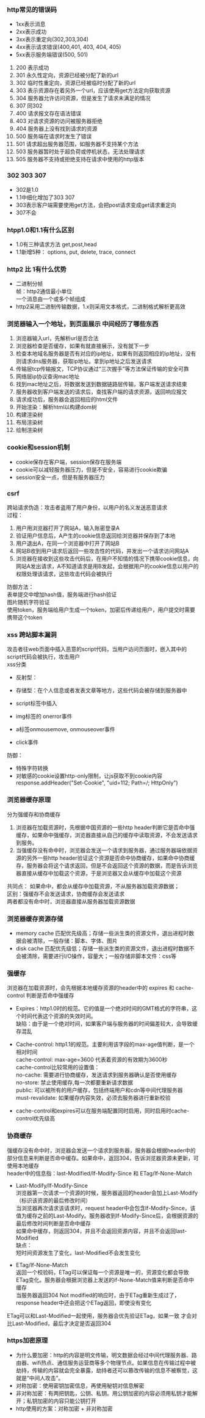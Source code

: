 
### http常见的错误码
+ 1xx表示消息
+ 2xx表示成功
+ 3xx表示重定向(302,303,304)
+ 4xx表示请求错误(400,401, 403, 404, 405)
+ 5xx表示服务端错误(500, 501)

1. 200 表示成功
2. 301 永久性定向，资源已经被分配了新的url
3. 302 临时性重定向，资源已经被临时分配了新的url 
4. 303 表示资源存在着另外一个url，应该使用get方法定向获取资源
5. 304 服务器允许访问资源，但是发生了请求未满足的情况
6. 307 同302
7. 400 请求报文存在语法错误
8. 403 对请求资源的访问被服务器拒绝
9. 404 服务器上没有找到请求的资源
10. 500 服务端在请求时发生了错误
11. 501 请求超出服务器范围，如服务器不支持某个方法
12. 503 服务器暂时处于超负荷或停机状态，无法处理请求
13. 505 服务器不支持或拒绝支持在请求中使用的http版本

### 302 303 307
+ 302是1.0
+ 1.1中细化增加了303 307
+ 303表示客户端需要使用get方法，会把post请求变成get请求重定向
+ 307不会

### htpp1.0和1.1有什么区别
+ 1.0有三种请求方法 get,post,head
+ 1.1新增5种： options, put, delete, trace, connect

### http2 比 1有什么优势
+ 二进制分帧  
   帧：http2通信最小单位   
  一个消息由一个或多个帧组成
+ http2采用二进制传输数据，1.x则采用文本格式，二进制格式解析更高效

### 浏览器输入一个地址，到页面展示 中间经历了哪些东西
1. 浏览器输入url，先解析url是否合法
2. 浏览器检查是否缓存，如果有就直接展示，没有就下一步
3. 检查本地域名服务器是否有对应的ip地址，如果有则返回相应的ip地址，没有则请求dns服务器，获取ip地址。拿到ip地址之后发送请求
4. 传输层tcp传输报文，TCP协议通过“三次握手”等方法保证传输的安全可靠
5. 网络层ip协议查询mac地址
6. 找到mac地址之后，将数据发送到数据链路层传输，客户端发送请求结束
7. 服务器收到客户端发送的请求后，查找客户端的请求资源，返回响应报文
8. 请求成功后，服务器会返回相应的html文件
9. 开始渲染：解析html以构建dom树
10. 构建渲染树
11. 布局渲染树
12. 绘制渲染树

### cookie和session机制
+ cookie保存在客户端，session保存在服务端
+ cookie可以减轻服务器压力，但是不安全，容易进行cookie欺骗
+ session安全一点，但是有服务器压力

### csrf
跨站请求伪造：攻击者盗用了用户身份，以用户的名义发送恶意请求  
过程：  
1. 用户用浏览器打开了网站A，输入账密登录A
2. 验证用户信息后，A产生的cookie信息返回给浏览器并保存到了本地
3. 用户退出A，在同一个浏览器中打开了网站B
4. 网站B收到用户请求后返回一些攻击性的代码，并发出一个请求访问网站A
5. 浏览器在接收到这些攻击代码后，在用户不知情的情况下携带cookie信息，向网站A发出请求，A不知道请求是用B发起，会根据用户的cookie信息以用户的权限处理该请求，这些攻击代码会被执行
  
防御方法：  
表单提交中增加hash值，服务端进行hash验证  
图片随机字符验证  
使用token，服务端给用户生成一个token，加密后传递给用户，用户提交时需要携带这个token


### xss 跨站脚本漏洞
攻击者往web页面中插入恶意的script代码，当用户访问页面时，嵌入其中的script代码会被执行，攻击用户  
xss分类
+ 反射型：
+ 存储型：在个人信息或者发表文章等地方，这些代码会被存储到服务器中

+ script标签中插入
+ img标签的 onerror事件
+ a标签onmousemove, onmouseover事件
+ click事件

防御：
+ 特殊字符转换
+ 对敏感的cookie设置http-only限制，让js获取不到cookie内容  
response.addHeader("Set-Cookie", "uid=112; Path=/; HttpOnly")

### 浏览器缓存原理
分为强缓存和协商缓存  
1. 浏览器在加载资源时，先根据中国资源的一些http header判断它是否命中强缓存，如果命中强缓存，浏览器直接从自己的缓存中读取资源，不会发送请求到服务。
2. 当强缓存没有命中时，浏览器会发送一个请求到服务器，通过服务器端依据资源的另外一些http header验证这个资源是否命中协商缓存，如果命中协商缓存，服务器会将这个请求返回，但是不会返回这个资源的数据，而是告诉浏览器直接从缓存中加载这个资源，于是浏览器又会从缓存中加载这个资源

共同点： 如果命中，都会从缓存中加载资源，不从服务器加载资源数据；  
区别：强缓存不会发送请求，协商缓存会发送请求  
两者都没有命中时，浏览器直接从服务器加载资源数据  

### 浏览器缓存资源存储
+ memory cache 匹配优先级高；存储一些派生类的资源文件，退出进程时数据会被清除，一般存储：脚本、字体、图片
+ disk cache 匹配优先级低；存储一些派生类的资源文件，退出进程时数据不会被清除，需要进行I/O操作，容量大；一般存储非脚本文件：css等

### 强缓存
浏览器在加载资源时，会先根据本地缓存资源的header中的 expires 和 cache-control 判断是否命中强缓存
+ Expires：http1.0时的规范。它的值是一个绝对时间的GMT格式的字符串，这个时间代表这个资源的失效时间。  
缺陷：由于是一个绝对时间，如果客户端与服务器的时间偏差较大，会导致缓存混乱

+ Cache-control: http1.1的规范。主要利用该字段的max-age值判断，是一个相对时间  
cache-control: max-age=3600 代表着资源的有效期为3600秒  
cache-control比较常用的设置值：   
no-cache: 需要进行协商缓存，发送请求到服务器确认是否使用缓存  
no-store: 禁止使用缓存,每一次都要重新请求数据  
public: 可以被所有的用户缓存，包括终端用户和cdn等中间代理服务器  
must-revalidate: 如果缓存内容失效，必须去服务器进行重新校验

+ cache-control和expires可以在服务端配置同时启用，同时启用时cache-control优先级高

### 协商缓存
强缓存没有命中时，浏览器会发送一个请求到服务器，服务器会根据header中的部分信息来判断是否命中缓存。如果命中，返回304，告诉浏览器资源未更新，可使用本地缓存  
header中的信息指：last-Modified/If-Modify-Since 和 ETag/If-None-Match
+ Last-Modify/If-Modify-Since  
浏览器第一次请求一个资源的时候，服务器返回的header会加上Last-Modify（标识该资源的最后修改时间）  
当浏览器再次请求该请求时，request header中会包含If-Modify-Since，该值为缓存之前的Last-Modify。服务器收到If-Modify-Since后，会根据资源的最后修改时间判断是否命中缓存  
如果命中缓存，则返回304，并且不会返回资源内容，并且不会返回last-Modified  
缺点：  
短时间资源发生了变化，last-Modified不会发生变化

+ ETag/If-None-Match  
返回一个校验码，ETag可以保证每一个资源是唯一的，资源变化都会导致ETag变化。服务器会根据浏览器上发送的if-None-Match值来判断是否命中缓存  
当服务器返回304 Not modified的响应时，由于ETag重新生成过了，response header中还会把这个ETag返回，即使没有变化  

ETag可以和Last-Modified一起使用，服务器会优先验证ETag，如果一致 才会对比Last-Modified，最后才决定是否返回304

### https加密原理
+ 为什么要加密：http的内容是明文传输，明文数据会经过中间代理服务器、路由器、wifi热点、通信服务运营商等多个物理节点。如果信息在传输过程中被劫持，传输的内容就会完全暴露，劫持者还可以篡改传输的信息不被察觉，这就是“中间人攻击”。
+ 对称加密：使用密钥加密信息，再使用秘钥对信息解密
+ 非对称加密：有两把钥匙，公钥、私钥。用公钥加密的内容必须用私钥才能解开；私钥加密的内容只能公钥打开
+ http使用的方案：对称加密 + 非对称加密  





